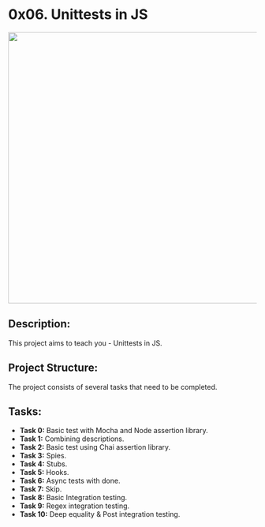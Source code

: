 # 0x06. Unittests in JS 

<p align="center"> <img src="https://miro.medium.com/v2/resize:fit:701/1*DTba-47AXOsWILOArYd8aA.png" width="550" higth="550">

## Description:

This project aims to teach you - Unittests in JS.

## Project Structure:

The project consists of several tasks that need to be completed.

## Tasks:

- **Task 0:** Basic test with Mocha and Node assertion library.
- **Task 1:** Combining descriptions.
- **Task 2:** Basic test using Chai assertion library.
- **Task 3:** Spies.
- **Task 4:** Stubs.
- **Task 5:** Hooks.
- **Task 6:** Async tests with done.
- **Task 7:** Skip.
- **Task 8:** Basic Integration testing.
- **Task 9:** Regex integration testing.
- **Task 10:** Deep equality & Post integration testing.
